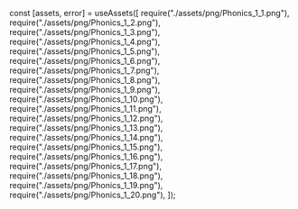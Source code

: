 const [assets, error] = useAssets([
require("./assets/png/Phonics_1_1.png"),
require("./assets/png/Phonics_1_2.png"),
require("./assets/png/Phonics_1_3.png"),
require("./assets/png/Phonics_1_4.png"),
require("./assets/png/Phonics_1_5.png"),
require("./assets/png/Phonics_1_6.png"),
require("./assets/png/Phonics_1_7.png"),
require("./assets/png/Phonics_1_8.png"),
require("./assets/png/Phonics_1_9.png"),
require("./assets/png/Phonics_1_10.png"),
require("./assets/png/Phonics_1_11.png"),
require("./assets/png/Phonics_1_12.png"),
require("./assets/png/Phonics_1_13.png"),
require("./assets/png/Phonics_1_14.png"),
require("./assets/png/Phonics_1_15.png"),
require("./assets/png/Phonics_1_16.png"),
require("./assets/png/Phonics_1_17.png"),
require("./assets/png/Phonics_1_18.png"),
require("./assets/png/Phonics_1_19.png"),
require("./assets/png/Phonics_1_20.png"),
]);
